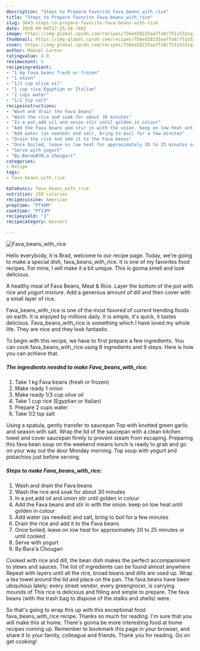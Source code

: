 ```yaml
---
description: "Steps to Prepare Favorite Fava_beans_with_rice"
title: "Steps to Prepare Favorite Fava_beans_with_rice"
slug: 3643-steps-to-prepare-favorite-fava-beans-with-rice
date: 2020-09-04T17:25:18.746Z
image: https://img-global.cpcdn.com/recipes/756ed18235aa7fa9/751x532cq70/fava_beans_with_rice-recipe-main-photo.jpg
thumbnail: https://img-global.cpcdn.com/recipes/756ed18235aa7fa9/751x532cq70/fava_beans_with_rice-recipe-main-photo.jpg
cover: https://img-global.cpcdn.com/recipes/756ed18235aa7fa9/751x532cq70/fava_beans_with_rice-recipe-main-photo.jpg
author: Manuel Larson
ratingvalue: 4.9
reviewcount: 5
recipeingredient:
- "1 kg Fava beans fresh or frozen"
- "1 onion"
- "1/3 cup olive oil"
- "1 cup rice Egyptian or Italian"
- "2 cups water"
- "1/2 tsp salt"
recipeinstructions:
- "Wash and drain the Fava beans"
- "Wash the rice and soak for about 30 minutes"
- "In a pot,add oil and onion stir until golden in colour"
- "Add the Fava beans and stir in with the onion. keep on low heat until golden in colour"
- "Add water (as needed) and salt, bring to boil for a few minutes"
- "Drain the rice and add it to the Fava beans"
- "Once boiled, leave on low heat for approximately 20 to 25 minutes or until cooked"
- "Serve with yogurt"
- "By:Bara&#39;a Chougari"
categories:
- Recipe
tags:
- fava_beans_with_rice

katakunci: fava_beans_with_rice 
nutrition: 259 calories
recipecuisine: American
preptime: "PT40M"
cooktime: "PT33M"
recipeyield: "3"
recipecategory: Dessert

---
```



![Fava_beans_with_rice](https://img-global.cpcdn.com/recipes/756ed18235aa7fa9/751x532cq70/fava_beans_with_rice-recipe-main-photo.jpg)

Hello everybody, it is Brad, welcome to our recipe page. Today, we're going to make a special dish, fava_beans_with_rice. It is one of my favorites food recipes. For mine, I will make it a bit unique. This is gonna smell and look delicious.

A healthy meal of Fava Beans, Meat &amp; Rice. Layer the bottom of the pot with rice and yogurt mixture. Add a generous amount of dill and then cover with a small layer of rice.

Fava_beans_with_rice is one of the most favored of current trending foods on earth. It is enjoyed by millions daily. It is simple, it's quick, it tastes delicious. Fava_beans_with_rice is something which I have loved my whole life. They are nice and they look fantastic.


To begin with this recipe, we have to first prepare a few ingredients. You can cook fava_beans_with_rice using 6 ingredients and 9 steps. Here is how you can achieve that.

<!--inarticleads1-->

##### The ingredients needed to make Fava_beans_with_rice:

1. Take 1 kg Fava beans (fresh or frozen)
1. Make ready 1 onion
1. Make ready 1/3 cup olive oil
1. Take 1 cup rice (Egyptian or Italian)
1. Prepare 2 cups water
1. Take 1/2 tsp salt


Using a spatula, gently transfer to saucepan Top with knotted green garlic and season with salt. Wrap the lid of the saucepan with a clean kitchen towel and cover saucepan firmly to prevent steam from escaping. Preparing this fava bean soup on the weekend means lunch is ready to grab and go on your way out the door Monday morning. Top soup with yogurt and pistachios just before serving. 

<!--inarticleads2-->

##### Steps to make Fava_beans_with_rice:

1. Wash and drain the Fava beans
1. Wash the rice and soak for about 30 minutes
1. In a pot,add oil and onion stir until golden in colour
1. Add the Fava beans and stir in with the onion. keep on low heat until golden in colour
1. Add water (as needed) and salt, bring to boil for a few minutes
1. Drain the rice and add it to the Fava beans
1. Once boiled, leave on low heat for approximately 20 to 25 minutes or until cooked
1. Serve with yogurt
1. By:Bara&#39;a Chougari


Cooked with rice and dill, the bean dish makes the perfect accompaniment to stews and sauces. The list of ingredients can be found almost anywhere Repeat with layers until all the rice, broad beans and dills are used up. Wrap a tea towel around the lid and place on the pan. The fava beans have been ubiquitous lately; every street vendor, every greengrocer, is carrying mounds of This rice is delicious and filling and simple to prepare. The fava beans (with the trash bag to dispose of the stalks and shells) were. 

So that's going to wrap this up with this exceptional food fava_beans_with_rice recipe. Thanks so much for reading. I'm sure that you will make this at home. There's gonna be more interesting food at home recipes coming up. Remember to bookmark this page in your browser, and share it to your family, colleague and friends. Thank you for reading. Go on get cooking!
